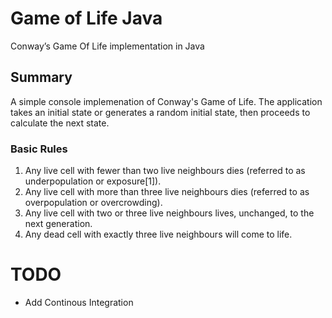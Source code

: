 # Game of Life Java
Conway’s Game Of Life implementation in Java

## Summary

A simple console implemenation of Conway's Game of Life. The application takes an initial state or generates a random initial state, then proceeds to calculate the next state.

### Basic Rules

1. Any live cell with fewer than two live neighbours dies (referred to as underpopulation or exposure[1]).
2. Any live cell with more than three live neighbours dies (referred to as overpopulation or overcrowding).
3. Any live cell with two or three live neighbours lives, unchanged, to the next generation.
4. Any dead cell with exactly three live neighbours will come to life.

# TODO

- Add Continous Integration 
